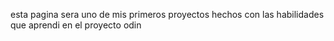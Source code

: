 esta pagina sera uno de mis primeros proyectos hechos con las habilidades que aprendi en el proyecto odin
